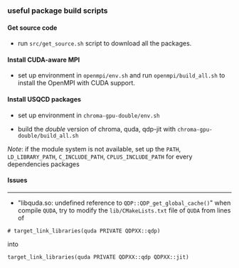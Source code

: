 ### useful package build scripts

#### Get source code
- run `src/get_source.sh` script to download all the packages.

#### Install CUDA-aware MPI
- set up environment in `openmpi/env.sh` and run `openmpi/build_all.sh` to install the OpenMPI with CUDA support.

#### Install USQCD packages
- set up environment in `chroma-gpu-double/env.sh`

- build the *double* version of chroma, quda, qdp-jit with `chroma-gpu-double/build_all.sh`

*Note*: if the module system is not available, set up the `PATH`, `LD_LIBRARY_PATH`, `C_INCLUDE_PATH`, `CPLUS_INCLUDE_PATH`
for every dependencies packages

#### Issues
---
- "libquda.so: undefined reference to `QDP::QDP_get_global_cache()`" when compile `QUDA`, try to modify the `lib/CMakeLists.txt`
file of `QUDA` from lines of 
```
# target_link_libraries(quda PRIVATE QDPXX::qdp)
```
into
```
target_link_libraries(quda PRIVATE QDPXX::qdp QDPXX::jit)
```
